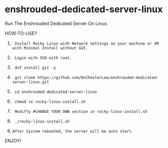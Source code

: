 # enshrouded-dedicated-server-linux
Run The Enshrouded Dedicated Server On Linux.

HOW-TO-USE?

1.      Install Rocky Linux with Network Settings on your machine or VM with Minimal Install without GUI.
2.      Login with SSH with root.
3.      dnf install git -y
4.      git clone https://github.com/0xChesterLee/enshrouded-dedicated-server-linux.git
5.      cd enshrouded-dedicated-server-linux
6.      chmod +x rocky-linux-install.sh
7.      Modifty #CHANGE YOUR OWN section in rocky-linux-install.sh
8.      ./rocky-linux-install.sh   
9.     After System rebooted, the server will be auto start.

ENJOY!